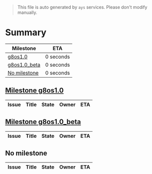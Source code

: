 > This file is auto generated by `ays` services. Please don't modify manually.

# Summary
|Milestone|ETA|
|---------|---|
|[g8os1.0](#milestone-g8os10)|0 seconds|
|[g8os1.0_beta](#milestone-g8os10_beta)|0 seconds|
|[No milestone](#no-milestone)|0 seconds|

## [Milestone g8os1.0](milestones/2:g8os1.0.md)


|Issue|Title|State|Owner|ETA|
|-----|-----|-----|-----|---|

## [Milestone g8os1.0_beta](milestones/3:g8os1.0_beta.md)


|Issue|Title|State|Owner|ETA|
|-----|-----|-----|-----|---|




## No milestone
|Issue|Title|State|Owner|ETA|
|-----|-----|-----|-----|---|
